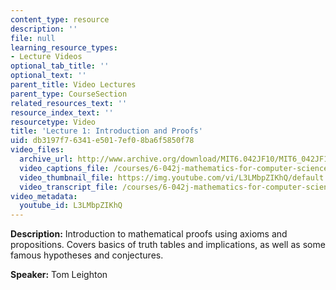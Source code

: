 ```yaml
---
content_type: resource
description: ''
file: null
learning_resource_types:
- Lecture Videos
optional_tab_title: ''
optional_text: ''
parent_title: Video Lectures
parent_type: CourseSection
related_resources_text: ''
resource_index_text: ''
resourcetype: Video
title: 'Lecture 1: Introduction and Proofs'
uid: db3197f7-6341-e501-7ef0-8ba6f5850f78
video_files:
  archive_url: http://www.archive.org/download/MIT6.042JF10/MIT6_042JF10_lec01_300k.mp4
  video_captions_file: /courses/6-042j-mathematics-for-computer-science-fall-2010/85c8033144aa50c8ae567f744dc1356b_L3LMbpZIKhQ.vtt
  video_thumbnail_file: https://img.youtube.com/vi/L3LMbpZIKhQ/default.jpg
  video_transcript_file: /courses/6-042j-mathematics-for-computer-science-fall-2010/35948f025420c52f2c6c18d2da9e266b_L3LMbpZIKhQ.pdf
video_metadata:
  youtube_id: L3LMbpZIKhQ
---
```


**Description:** Introduction to mathematical proofs using axioms and propositions. Covers basics of truth tables and implications, as well as some famous hypotheses and conjectures.

**Speaker:** Tom Leighton